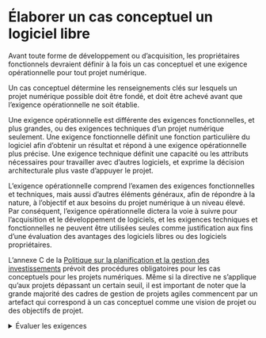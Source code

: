 # Élaborer un cas conceptuel un logiciel libre

Avant toute forme de développement ou d’acquisition, les propriétaires fonctionnels devraient définir à la fois un cas conceptuel et une exigence opérationnelle pour tout projet numérique.

Un cas conceptuel détermine les renseignements clés sur lesquels un projet numérique possible doit être fondé, et doit être achevé avant que l’exigence opérationnelle ne soit établie.

Une exigence opérationnelle est différente des exigences fonctionnelles, et plus grandes, ou des exigences techniques d’un projet numérique seulement. Une exigence fonctionnelle définit une fonction particulière du logiciel afin d’obtenir un résultat et répond à une exigence opérationnelle plus précise. Une exigence technique définit une capacité ou les attributs nécessaires pour travailler avec d’autres logiciels, et exprime la décision architecturale plus vaste d’appuyer le projet.

L’exigence opérationnelle comprend l’examen des exigences fonctionnelles et techniques, mais aussi d’autres éléments généraux, afin de répondre à la nature, à l’objectif et aux besoins du projet numérique à un niveau élevé. Par conséquent, l’exigence opérationnelle dictera la voie à suivre pour l’acquisition et le développement de logiciels, et les exigences techniques et fonctionnelles ne peuvent être utilisées seules comme justification aux fins d’une évaluation des avantages des logiciels libres ou des logiciels propriétaires.

L’annexe C de la [Politique sur la planification et la gestion des investissements](https://www.tbs-sct.gc.ca/pol/doc-fra.aspx?id=32593) prévoit des procédures obligatoires pour les cas conceptuels pour les projets numériques. Même si la directive ne s’applique qu’aux projets dépassant un certain seuil, il est important de noter que la grande majorité des cadres de gestion de projets agiles commencent par un artefact qui correspond à un cas conceptuel comme une vision de projet ou des objectifs de projet.

<details>
    <summary>Évaluer les exigences</summary>

<h3>Évaluer les exigences</h3>

<p>Les exigences techniques et fonctionnelles ne peuvent être utilisées comme justification aux fins d’évaluation des logiciels libres et des logiciels propriétaires, uniquement pour les exigences opérationnelles.</p>

<p>Voici des exemples d’éléments qui peuvent être pris en compte dans la création d’exigences opérationnelles, mais il est important de se rappeler que les règles d’approvisionnement peuvent requérir que les exigences opérationnelles permettent l’offre de logiciels propriétaires et de logiciels libres.</p>

<h4>Utilisation des normes internationales ou canadiennes</h4>

<p>Les exigences opérationnelles peuvent requérir que la demande sous-jacente soit conforme aux normes internationales ou canadiennes, par exemple, sans toutefois s’y limiter, l’exigence selon laquelle le logiciel soit disponible dans les deux langues officielles.</p>

<h4>Flexibilité de la licence</h4>

<p>Les licences de logiciels libres peuvent offrir plus de flexibilité qu’une licence propriétaire pour les produits livrables d’un projet numérique.</p>

<p>Lorsque l’exigence opérationnelle profiterait de la réutilisation du logiciel, le GC peut acquérir un logiciel afin de pouvoir l’utiliser dans des projets ultérieurs. Un titulaire de licence propriétaire peut accorder ce droit de réutilisation sur demande, mais par sa nature, tous les logiciels libres sont réutilisables et donc conformes à cette demande par défaut.</p>

<h4>Possibilité d’utiliser à n’importe quel usage</h4>

<p>Les exigences opérationnelles peuvent être définies de telle sorte que le logiciel puisse être utilisé à n’importe quel usage, sans aucune restriction, ou permettre à d’autres utilisateurs d’utiliser le logiciel. Les conditions du logiciel libre sont plus susceptibles de respecter cette exigence.</p>

<h4>Capacité d’évaluer le code</h4>

<p>Le GC peut fixer ses exigences de sorte que le code source soit disponible aux fins d’audit par un tiers afin de déterminer la qualité, la fonctionnalité et la sécurité du logiciel.</p>

<h4>Harmonisation avec le Gouvernement ouvert</h4>

<p>En outre, le GC peut fixer ses exigences de sorte que le code source soit fourni au public afin de permettre une plus grande transparence et de s’harmoniser avec les <a href="https://www.canada.ca/fr/gouvernement/systeme/gouvernement-numerique/ameliorer-services-numeriques/chartedigital9.html">principes du gouvernement ouvert dans la charte du D9</a>.</p>

<h4>Possibilité de distribuer le logiciel</h4>

<p>On peut établir des exigences opérationnelles de telle sorte que le logiciel puisse être distribué à n’importe qui, afin de s’assurer que les autres institutions de la Couronne n’aient pas besoin de devenir des clients du fournisseur initial pour accéder aux services fournis par un autre organisme et les utiliser. Par exemple, la Couronne fédérale pourrait souhaiter pouvoir fournir le logiciel sans frais supplémentaires aux institutions provinciales ou municipales.</p>

</details>
